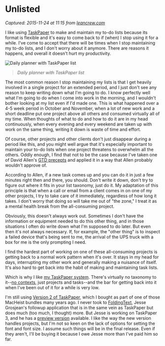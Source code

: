# Unlisted

_Captured: 2015-11-24 at 11:15 from [leancrew.com](http://leancrew.com/all-this/2015/11/unlisted/)_

I like using [TaskPaper](http://www.taskpaper.com/) to make and maintain my to-do lists because its format is flexible and it's easy to come back to if (when) I stop using it for a while. I've come to accept that there will be times when I stop maintaining my to-do lists, and I don't worry about it anymore. There are reasons it happens, and overall it doesn't hurt my productivity.

![Daily planner with TaskPaper list](http://leancrew.com/all-this/images2015/20150629-Daily%20planner%20with%20TaskPaper%20list.jpg)

> _Daily planner with TaskPaper list_

The most common reason I stop maintaining my lists is that I get heavily involved in a single project for an extended period, and I just don't see any reason to keep writing down what I'm going to do. I know perfectly well what I'm going to do when I come into work in the morning, and I wouldn't bother looking at my list even if I'd made one. This is what happened over a 4-5 week period in October and November, when a lot of new work and a short deadline put one project above all others and consumed virtually all of my time. When thoughts of what to do and how to do it are in my head continuously, when every evening and every weekend are taken up with work on the same thing, writing it down is waste of time and effort.

Of course, other projects and other clients don't just disappear during a period like this, and you might well argue that it's especially important to maintain your to-do lists when one project threatens to overwhelm all the others. Oddly enough, I find that not to be the case because I've taken one of David Allen's [GTD precepts](http://www.amazon.com/gp/product/0143126563?tag=andnowitsa085-20) and applied it in a way that Allen probably wouldn't approve of.

According to Allen, if a new task comes up and you can do it in just a few minutes right then and there, you should. Don't write it down, don't try to figure out where it fits in your list taxonomy, just do it. My adaptation of this principle is that when a call or email from a client comes in on one of my other projects, I try to take care of it immediately, regardless of how long it takes. I don't worry that doing so will take me out of "the zone," I treat it as a mental health break from the all-consuming project.

Obviously, this doesn't always work out. Sometimes I don't have the information or equipment needed to do this other thing, and in those situations I often do write down what I'm supposed to do later. But even then it's not always necessary. If, for example, the "other thing" is to inspect a failed device that's being sent to me, the arrival of the UPS truck with a box for me is the only prompting I need.

I find the hardest part of working on one of these all-consuming projects is getting back to a normal work pattern when it's over. It stays in my head for days, interrupting my other work and generally making a nuisance of itself. It's also hard to get back into the habit of making and maintaining task lists.

Which is why I like [my TaskPaper system](http://leancrew.com/all-this/2015/06/putting-the-paper-in-taskpaper/). There's virtually no taxonomy to it--[no contexts](http://leancrew.com/all-this/2011/07/projects-are-my-contexts/), just projects and tasks--and the bar for getting back into it when I've been out of it for a while is very low.

I'm still using [Version 2 of TaskPaper](https://itunes.apple.com/us/app/taskpaper/id424281111?mt=12&uo=4&at=10l4Fv), which I bought as part of one of those MacHeist bundles many years ago. I never took to [FoldingText](http://www.foldingtext.com/), Jesse Grosjean's followup application that is in the same vein as TaskPaper but does much (too much, I thought) more. But Jesse is working on TaskPaper 3, and he has a [preview version](http://www.taskpaper.com/) available. I like the way the new version handles projects, but I'm not so keen on the lack of options for setting the font and font size. I assume such things will be in the final release. Even if they aren't, I'll be buying it because I owe Jesse more than I've paid him so far.

